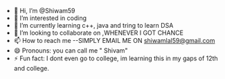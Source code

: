 - 👋 Hi, I’m @Shiwam59
- 👀 I’m interested in coding
- 🌱 I’m currently learning c++, java and tring to learn DSA
- 💞️ I’m looking to collaborate on ,WHENEVER I GOT CHANCE
- 📫 How to reach me --SIMPLY EMAIL ME ON shiwamlal59@gmail.com
- 😄 Pronouns: you can call me " Shivam"
- ⚡ Fun fact: I dont even go to college, im learning this in my gaps of 12th and college.

<!---
Shiwam59/Shiwam59 is a ✨ special ✨ repository because its `README.md` (this file) appears on your GitHub profile.
You can click the Preview link to take a look at your changes.
--->
